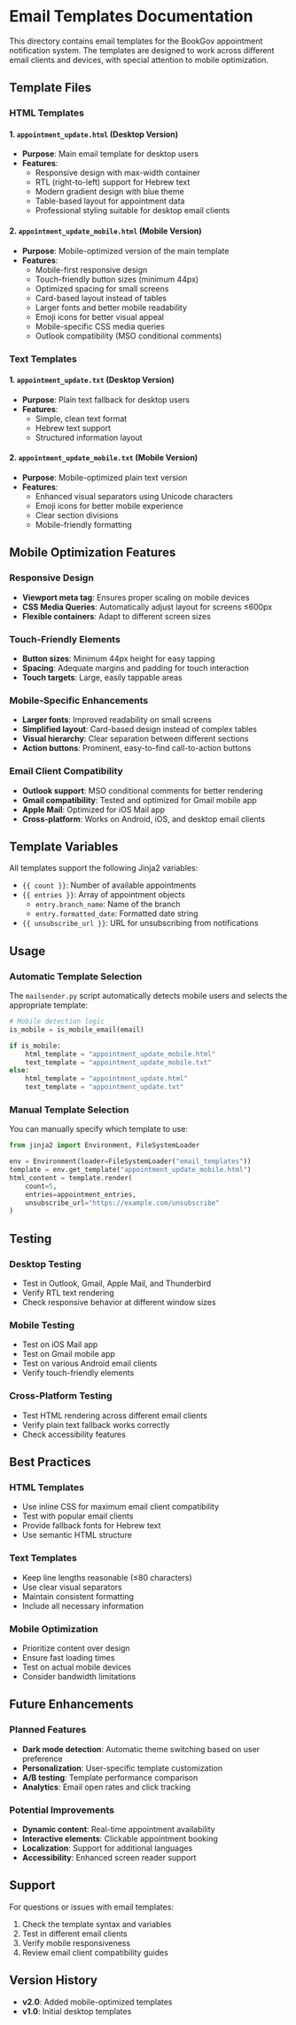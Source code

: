 # Email Templates Documentation

This directory contains email templates for the BookGov appointment notification system. The templates are designed to work across different email clients and devices, with special attention to mobile optimization.

## Template Files

### HTML Templates

#### 1. `appointment_update.html` (Desktop Version)
- **Purpose**: Main email template for desktop users
- **Features**:
  - Responsive design with max-width container
  - RTL (right-to-left) support for Hebrew text
  - Modern gradient design with blue theme
  - Table-based layout for appointment data
  - Professional styling suitable for desktop email clients

#### 2. `appointment_update_mobile.html` (Mobile Version)
- **Purpose**: Mobile-optimized version of the main template
- **Features**:
  - Mobile-first responsive design
  - Touch-friendly button sizes (minimum 44px)
  - Optimized spacing for small screens
  - Card-based layout instead of tables
  - Larger fonts and better mobile readability
  - Emoji icons for better visual appeal
  - Mobile-specific CSS media queries
  - Outlook compatibility (MSO conditional comments)

### Text Templates

#### 1. `appointment_update.txt` (Desktop Version)
- **Purpose**: Plain text fallback for desktop users
- **Features**:
  - Simple, clean text format
  - Hebrew text support
  - Structured information layout

#### 2. `appointment_update_mobile.txt` (Mobile Version)
- **Purpose**: Mobile-optimized plain text version
- **Features**:
  - Enhanced visual separators using Unicode characters
  - Emoji icons for better mobile experience
  - Clear section divisions
  - Mobile-friendly formatting

## Mobile Optimization Features

### Responsive Design
- **Viewport meta tag**: Ensures proper scaling on mobile devices
- **CSS Media Queries**: Automatically adjust layout for screens ≤600px
- **Flexible containers**: Adapt to different screen sizes

### Touch-Friendly Elements
- **Button sizes**: Minimum 44px height for easy tapping
- **Spacing**: Adequate margins and padding for touch interaction
- **Touch targets**: Large, easily tappable areas

### Mobile-Specific Enhancements
- **Larger fonts**: Improved readability on small screens
- **Simplified layout**: Card-based design instead of complex tables
- **Visual hierarchy**: Clear separation between different sections
- **Action buttons**: Prominent, easy-to-find call-to-action buttons

### Email Client Compatibility
- **Outlook support**: MSO conditional comments for better rendering
- **Gmail compatibility**: Tested and optimized for Gmail mobile app
- **Apple Mail**: Optimized for iOS Mail app
- **Cross-platform**: Works on Android, iOS, and desktop email clients

## Template Variables

All templates support the following Jinja2 variables:

- `{{ count }}`: Number of available appointments
- `{{ entries }}`: Array of appointment objects
  - `entry.branch_name`: Name of the branch
  - `entry.formatted_date`: Formatted date string
- `{{ unsubscribe_url }}`: URL for unsubscribing from notifications

## Usage

### Automatic Template Selection
The `mailsender.py` script automatically detects mobile users and selects the appropriate template:

```python
# Mobile detection logic
is_mobile = is_mobile_email(email)

if is_mobile:
    html_template = "appointment_update_mobile.html"
    text_template = "appointment_update_mobile.txt"
else:
    html_template = "appointment_update.html"
    text_template = "appointment_update.txt"
```

### Manual Template Selection
You can manually specify which template to use:

```python
from jinja2 import Environment, FileSystemLoader

env = Environment(loader=FileSystemLoader("email_templates"))
template = env.get_template("appointment_update_mobile.html")
html_content = template.render(
    count=5,
    entries=appointment_entries,
    unsubscribe_url="https://example.com/unsubscribe"
)
```

## Testing

### Desktop Testing
- Test in Outlook, Gmail, Apple Mail, and Thunderbird
- Verify RTL text rendering
- Check responsive behavior at different window sizes

### Mobile Testing
- Test on iOS Mail app
- Test on Gmail mobile app
- Test on various Android email clients
- Verify touch-friendly elements

### Cross-Platform Testing
- Test HTML rendering across different email clients
- Verify plain text fallback works correctly
- Check accessibility features

## Best Practices

### HTML Templates
- Use inline CSS for maximum email client compatibility
- Test with popular email clients
- Provide fallback fonts for Hebrew text
- Use semantic HTML structure

### Text Templates
- Keep line lengths reasonable (≤80 characters)
- Use clear visual separators
- Maintain consistent formatting
- Include all necessary information

### Mobile Optimization
- Prioritize content over design
- Ensure fast loading times
- Test on actual mobile devices
- Consider bandwidth limitations

## Future Enhancements

### Planned Features
- **Dark mode detection**: Automatic theme switching based on user preference
- **Personalization**: User-specific template customization
- **A/B testing**: Template performance comparison
- **Analytics**: Email open rates and click tracking

### Potential Improvements
- **Dynamic content**: Real-time appointment availability
- **Interactive elements**: Clickable appointment booking
- **Localization**: Support for additional languages
- **Accessibility**: Enhanced screen reader support

## Support

For questions or issues with email templates:
1. Check the template syntax and variables
2. Test in different email clients
3. Verify mobile responsiveness
4. Review email client compatibility guides

## Version History

- **v2.0**: Added mobile-optimized templates
- **v1.0**: Initial desktop templates

